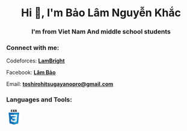 <h1 align="center">Hi 👋, I'm Bảo Lâm Nguyễn Khắc</h1>
<h3 align="center">I'm from Viet Nam And middle school students </h3>

<h3 align="left">Connect with me:</h3>
<p>Codeforces: <a href="https://codeforces.com/profile/LamBright" target="_blank"><strong>LamBright</strong></a></p>
<p>Facebook: <a href="https://www.facebook.com/BlameNotFound" target="_blank"><strong>Lâm Bảo</strong></a></p>
<p>Email: <a href="mailto:toshirohitsugayanopro@gmail.com"><strong>toshirohitsugayanopro@gmail.com</strong></a></p>

<h3 align="left">Languages and Tools:</h3>
<p align="left">
    <a href="https://www.w3schools.com/css/" target="_blank" rel="noreferrer">
        <img src="https://raw.githubusercontent.com/devicons/devicon/master/icons/css3/css3-original-wordmark.svg" alt="css3" width="40" height="40"/> 
    </a> 

</p> 
